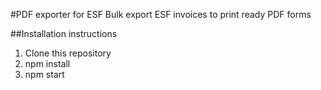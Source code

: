 #PDF exporter for ESF
Bulk export ESF invoices to print ready PDF forms

##Installation instructions
1. Clone this repository
2. npm install
3. npm start
